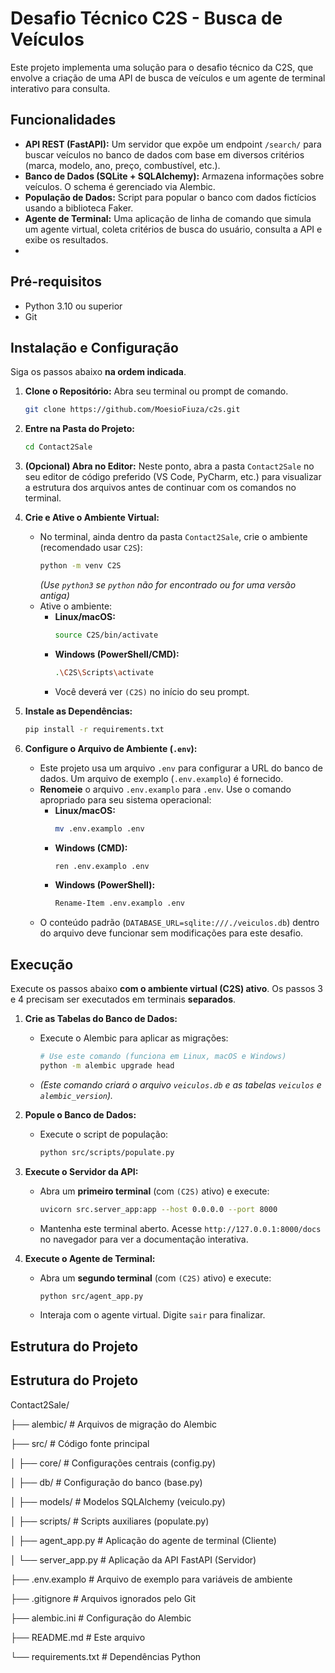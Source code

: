 # Desafio Técnico C2S - Busca de Veículos

Este projeto implementa uma solução para o desafio técnico da C2S, que envolve a criação de uma API de busca de veículos e um agente de terminal interativo para consulta.

## Funcionalidades

* **API REST (FastAPI):** Um servidor que expõe um endpoint `/search/` para buscar veículos no banco de dados com base em diversos critérios (marca, modelo, ano, preço, combustível, etc.).
* **Banco de Dados (SQLite + SQLAlchemy):** Armazena informações sobre veículos. O schema é gerenciado via Alembic.
* **População de Dados:** Script para popular o banco com dados fictícios usando a biblioteca Faker.
* **Agente de Terminal:** Uma aplicação de linha de comando que simula um agente virtual, coleta critérios de busca do usuário, consulta a API e exibe os resultados.
* 
## Pré-requisitos

* Python 3.10 ou superior
* Git

## Instalação e Configuração

Siga os passos abaixo **na ordem indicada**.

1.  **Clone o Repositório:**
    Abra seu terminal ou prompt de comando.
    ```bash
    git clone https://github.com/MoesioFiuza/c2s.git
    ```

2.  **Entre na Pasta do Projeto:**
    ```bash
    cd Contact2Sale
    ```

3.  **(Opcional) Abra no Editor:**
    Neste ponto, abra a pasta `Contact2Sale` no seu editor de código preferido (VS Code, PyCharm, etc.) para visualizar a estrutura dos arquivos antes de continuar com os comandos no terminal.

4.  **Crie e Ative o Ambiente Virtual:**
    * No terminal, ainda dentro da pasta `Contact2Sale`, crie o ambiente (recomendado usar `C2S`):
        ```bash
        python -m venv C2S
        ```
        *(Use `python3` se `python` não for encontrado ou for uma versão antiga)*
    * Ative o ambiente:
        * **Linux/macOS:**
            ```bash
            source C2S/bin/activate
            ```
        * **Windows (PowerShell/CMD):**
            ```bash
            .\C2S\Scripts\activate
            ```
        * Você deverá ver `(C2S)` no início do seu prompt.

5.  **Instale as Dependências:**
    ```bash
    pip install -r requirements.txt
    ```

6.  **Configure o Arquivo de Ambiente (`.env`):**
    * Este projeto usa um arquivo `.env` para configurar a URL do banco de dados. Um arquivo de exemplo (`.env.examplo`) é fornecido.
    * **Renomeie** o arquivo `.env.examplo` para `.env`. Use o comando apropriado para seu sistema operacional:
        * **Linux/macOS:**
            ```bash
            mv .env.examplo .env
            ```
        * **Windows (CMD):**
            ```bash
            ren .env.examplo .env
            ```
        * **Windows (PowerShell):**
            ```bash
            Rename-Item .env.examplo .env
            ```
    * O conteúdo padrão (`DATABASE_URL=sqlite:///./veiculos.db`) dentro do arquivo deve funcionar sem modificações para este desafio.

## Execução

Execute os passos abaixo **com o ambiente virtual (C2S) ativo**. Os passos 3 e 4 precisam ser executados em terminais **separados**.

1.  **Crie as Tabelas do Banco de Dados:**
    * Execute o Alembic para aplicar as migrações:
        ```bash
        # Use este comando (funciona em Linux, macOS e Windows)
        python -m alembic upgrade head
        ```
    * *(Este comando criará o arquivo `veiculos.db` e as tabelas `veiculos` e `alembic_version`).*

2.  **Popule o Banco de Dados:**
    * Execute o script de população:
        ```bash
        python src/scripts/populate.py
        ```

3.  **Execute o Servidor da API:**
    * Abra um **primeiro terminal** (com `(C2S)` ativo) e execute:
        ```bash
        uvicorn src.server_app:app --host 0.0.0.0 --port 8000
        ```
    * Mantenha este terminal aberto. Acesse `http://127.0.0.1:8000/docs` no navegador para ver a documentação interativa.

4.  **Execute o Agente de Terminal:**
    * Abra um **segundo terminal** (com `(C2S)` ativo) e execute:
        ```bash
        python src/agent_app.py
        ```
    * Interaja com o agente virtual. Digite `sair` para finalizar.

## Estrutura do Projeto

## Estrutura do Projeto

Contact2Sale/

├── alembic/ # Arquivos de migração do Alembic

├── src/ # Código fonte principal

│ ├── core/ # Configurações centrais (config.py)

│ ├── db/ # Configuração do banco (base.py)

│ ├── models/ # Modelos SQLAlchemy (veiculo.py)

│ ├── scripts/ # Scripts auxiliares (populate.py)

│ ├── agent_app.py # Aplicação do agente de terminal (Cliente)

│ └── server_app.py # Aplicação da API FastAPI (Servidor)

├── .env.examplo # Arquivo de exemplo para variáveis de ambiente

├── .gitignore # Arquivos ignorados pelo Git


├── alembic.ini # Configuração do Alembic

├── README.md # Este arquivo

└── requirements.txt # Dependências Python
